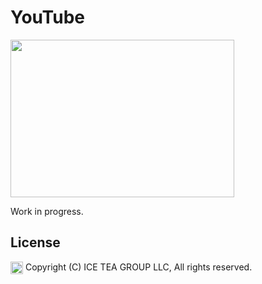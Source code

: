 YouTube
====

<img src="https://raw.githubusercontent.com/iceteagroup/wisej-extensions/master/Support/Images/YouTube.png" width="358" height="252">

Work in progress.

License
-------
<img src="http://iceteagroup.com/wp-content/uploads/2017/01/Square-64x64-trasp.png" height="20" align="top"> Copyright (C) ICE TEA GROUP LLC, All rights reserved.
